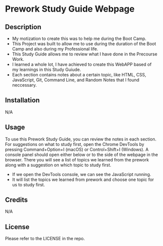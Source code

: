 # Prework Study Guide Webpage

## Description

- My motization to create this was to help me during the Boot Camp.
- This Project was built to allow me to use during the duration of the Boot Camp and also during my Professional life.
- This Study Guide allows me to review what I have done in the Precourse Work.
- I learned a whole lot, I have achieved to create this WebAPP based of my learnings in this Study Guiude.
- Each section contains notes about a certain topic, like HTML, CSS, JavaScript, Git, Command Line, and Random Notes that I found neccessary.

## Installation

N/A

## Usage

To use this Prework Study Guide, you can review the notes in each section. For suggestions on what to study first, open the Chrome DevTools by pressing Command+Option+I (macOS) or Control+Shift+I (Windows). A console panel should open either below or to the side of the webpage in the browser. There you will see a list of topics we learned from the prework along with a suggestion on which topic to study first.

- If we open the DevTools console, we can see the JavaScript running.
- It will list the topics we learned from prework and choose one topic for us to study first.

## Credits

N/A

## License

Please refer to the LICENSE in the repo.